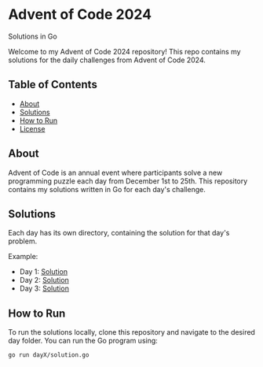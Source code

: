 # Advent of Code 2024

Solutions in Go

Welcome to my Advent of Code 2024 repository! This repo contains my solutions for the daily challenges from Advent of Code 2024.

## Table of Contents
- [About](#about)
- [Solutions](#solutions)
- [How to Run](#how-to-run)
- [License](#license)

## About
Advent of Code is an annual event where participants solve a new programming puzzle each day from December 1st to 25th. This repository contains my solutions written in Go for each day's challenge.

## Solutions
Each day has its own directory, containing the solution for that day's problem.

Example:
- Day 1: [Solution](./day1/)
- Day 2: [Solution](./day2/)
- Day 3: [Solution](./day3/)

## How to Run
To run the solutions locally, clone this repository and navigate to the desired day folder. You can run the Go program using:

```bash
go run dayX/solution.go
